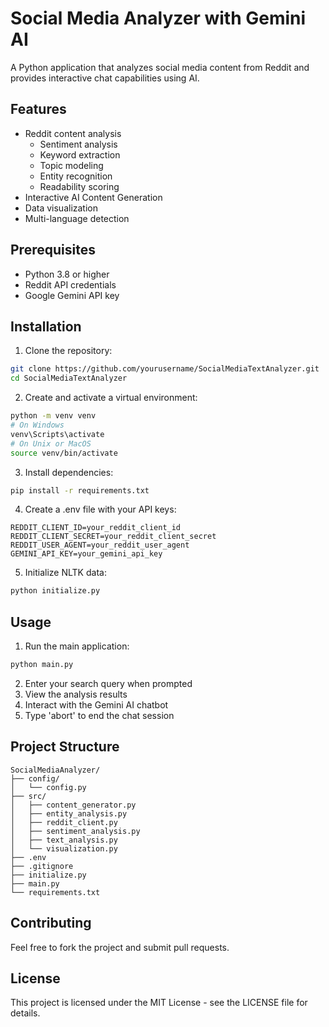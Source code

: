 # Social Media Analyzer with Gemini AI

A Python application that analyzes social media content from Reddit and provides interactive chat capabilities using AI.

## Features

- Reddit content analysis
  - Sentiment analysis
  - Keyword extraction
  - Topic modeling
  - Entity recognition
  - Readability scoring
- Interactive AI Content Generation
- Data visualization
- Multi-language detection

## Prerequisites

- Python 3.8 or higher
- Reddit API credentials
- Google Gemini API key

## Installation

1. Clone the repository:
```bash
git clone https://github.com/yourusername/SocialMediaTextAnalyzer.git
cd SocialMediaTextAnalyzer
```

2. Create and activate a virtual environment:
```bash
python -m venv venv
# On Windows
venv\Scripts\activate
# On Unix or MacOS
source venv/bin/activate
```

3. Install dependencies:
```bash
pip install -r requirements.txt
```

4. Create a .env file with your API keys:
```env
REDDIT_CLIENT_ID=your_reddit_client_id
REDDIT_CLIENT_SECRET=your_reddit_client_secret
REDDIT_USER_AGENT=your_reddit_user_agent
GEMINI_API_KEY=your_gemini_api_key
```

5. Initialize NLTK data:
```bash
python initialize.py
```

## Usage

1. Run the main application:
```bash
python main.py
```

2. Enter your search query when prompted
3. View the analysis results
4. Interact with the Gemini AI chatbot
5. Type 'abort' to end the chat session

## Project Structure

```
SocialMediaAnalyzer/
├── config/
│   └── config.py
├── src/
│   ├── content_generator.py
│   ├── entity_analysis.py
│   ├── reddit_client.py
│   ├── sentiment_analysis.py
│   ├── text_analysis.py
│   └── visualization.py
├── .env
├── .gitignore
├── initialize.py
├── main.py
└── requirements.txt
```

## Contributing

Feel free to fork the project and submit pull requests.

## License

This project is licensed under the MIT License - see the LICENSE file for details. 
